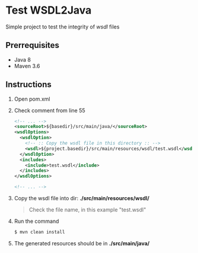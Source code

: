 # Test WSDL2Java

Simple project to test the integrity of _wsdl_ files

## Prerrequisites

  * Java 8
  * Maven 3.6

## Instructions

1. Open pom.xml
1. Check comment from line 55

    ```xml
    <!-- ... -->
    <sourceRoot>${basedir}/src/main/java/</sourceRoot>
    <wsdlOptions>
      <wsdlOption>
        <!-- :: Copy the wsdl file in this directory :: -->
        <wsdl>${project.basedir}/src/main/resources/wsdl/test.wsdl</wsdl>
      </wsdlOption>
      <includes>
        <include>test.wsdl</include>
      </includes>
    </wsdlOptions>

    <!-- ... -->
    ```
1. Copy the wsdl file into dir: **./src/main/resources/wsdl/**

    > Check the file name, in this example "test.wsdl"

1. Run the command

    ```bash
    $ mvn clean install
    ```

1. The generated resources should be in **./src/main/java/**